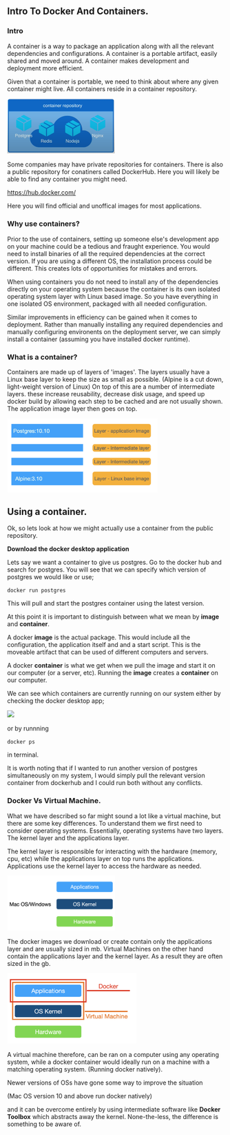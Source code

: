 ## Intro To Docker And Containers.


### Intro

A container is a way to package an application along with all the relevant dependencies and configurations.
A container is a portable artifact, easily shared and moved around.
A container makes development and deployment more efficient.

Given that a container is portable, we need to think about where any given container might live. All containers reside in a container repository. 

[<img src="./images/Screenshot%202022-10-24%20at%2010.09.42.png" width="250"/>](./images/Screenshot%202022-10-24%20at%2010.09.42.png)


Some companies may have private repositories for containers.
There is also a public repository for conatiners called DockerHub. Here you will likely be able to find any container you might need.

https://hub.docker.com/

Here you will find official and unoffical images for most applications.



### Why use containers?

Prior to the use of containers, setting up someone else's development app on your machine could be a tedious and fraught experience. You would need to install binaries of all the required dependencies at the correct version. If you are using a different OS, the installation process could be different. This creates lots of opportunities for mistakes and errors.

When using containers you do not need to install any of the dependencies directly on your operating system because the container is its own isolated operating system layer with Linux based image. So you have everything in one isolated OS environment, packaged with all needed configuration.

Similar improvements in efficiency can be gained when it comes to deployment. Rather than manually installing any required dependencies and manually configuring environents on the deployment server, we can simply install a container (assuming you have installed docker runtime).

### What is a container?

Containers are made up of layers of 'images'. The layers usually have a Linux base layer to keep the size as small as possible.
(Alpine is a cut down, light-weight version of Linux)
On top of this are a number of intermediate layers. these increase reusability, decrease disk usage, and speed up docker build by allowing each step to be cached and are not usually shown.
The application image layer then goes on top.


[<img src="./images/Screenshot%202022-10-24%20at%2011.22.00.png" width="350"/>](./images/Screenshot%202022-10-24%20at%2011.22.00.png)


## Using a container.

Ok, so lets look at how we might actually use a container from the public repository.

**Download the docker desktop application**

Lets say we want a container to give us postgres.
Go to the docker hub and search for postgres.
You will see that we can specify which version of postgres we would like or use;

```
docker run postgres
```
This will pull and start the postgres container using the latest version.


At this point it is important to distinguish between what we mean by **image** and **container**.

A docker **image** is the actual package. This would include all the configuration, the application itself and and a start script. This is the moveable artifact that can be used of different computers and servers.

A docker **container** is what we get when we pull the image and start it on our computer (or a server, etc). Running the **image** creates a **container** on our computer.


We can see which containers are currently running on our system either by checking the docker desktop app;

![](Screenshot%202022-10-24%20at%2014.39.00.png)

or by runnning

```
docker ps
```

in terminal.

It is worth noting that if I wanted to run another version of postgres simultaneously on my system, I would simply pull the relevant version container from dockerhub and I could run both without any conflicts.





### Docker Vs Virtual Machine.

What we have described so far might sound a lot like a virtual machine, but there are some key differences. To understand them we first need to consider operating systems.
Essentially, operating systems have two layers. The kernel layer and the applications layer.

The kernel layer is responsible for interacting with the hardware (memory, cpu, etc) while the applications layer on top runs the applications. Applications use the kernel layer to access the hardware as needed.


[<img src="./images/Screenshot%202022-10-24%20at%2015.00.26.png" width="250"/>](./images/Screenshot%202022-10-24%20at%2015.00.26.png)


The docker images we download or create contain only the applications layer and are usually sized in mb. Virtual Machines on the other hand contain the applications layer and the kernel layer. As a result they are often sized in the gb.


[<img src="./images/Screenshot%202022-10-24%20at%2015.09.29.png" width="300"/>](./images/Screenshot%202022-10-24%20at%2015.09.29.png)


A virtual machine therefore, can be ran on a computer using any operating system, while a docker container would ideally run on a machine with a matching operating system. (Running docker natively).

Newer versions of OSs have gone some way to improve the situation 

(Mac OS version 10 and above run docker natively) 

and it can be overcome entirely by using intermediate software like **Docker Toolbox** which abstracts away the kernel. None-the-less, the difference is something to be aware of.







